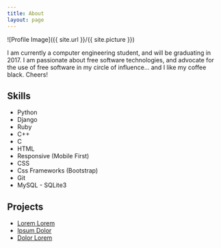 ```yaml
---
title: About
layout: page
---
```

![Profile Image]({{ site.url }}/{{ site.picture }})

<p>I am currently a computer engineering student, and will be graduating in 2017. I am passionate about free software technologies, and advocate for the use of free software in my circle of influence... and I like my coffee black. Cheers!</p>

<h2>Skills</h2>

<ul class="skill-list">
	<li>Python</li>
	<li>Django</li>
	<li>Ruby</li>
	<li>C++</li>
	<li>C</li>
	<li>HTML</li>
	<li>Responsive (Mobile First)</li>
	<li>CSS</li>
	<li>Css Frameworks (Bootstrap)</li>
	<li>Git</li>
	<li>MySQL - SQLite3</li>
</ul>

<h2>Projects</h2>

<ul>
	<li><a href="https://github.com/">Lorem Lorem</a></li>
	<li><a href="https://github.com/">Ipsum Dolor</a></li>
	<li><a href="https://github.com/">Dolor Lorem</a></li>
</ul>
